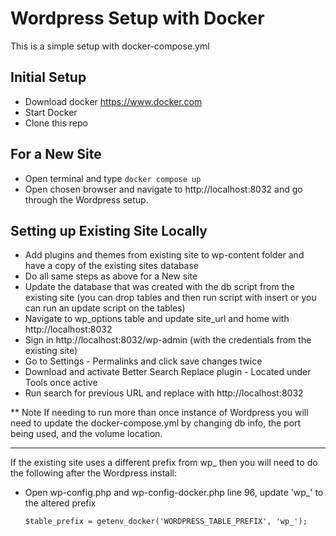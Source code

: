 # Wordpress Setup with Docker
This is a simple setup with docker-compose.yml

## Initial Setup
- Download docker https://www.docker.com 
- Start Docker
- Clone this repo

## For a New Site
- Open terminal and type `docker compose up`
- Open chosen browser and navigate to 
http://localhost:8032 and go through the Wordpress setup.

## Setting up Existing Site Locally
- Add plugins and themes from existing site to wp-content folder and have a copy of the existing sites database
- Do all same steps as above for a New site
- Update the database that was created with the db script from the existing site (you can drop tables and then run script with insert or you can run an update script on the tables)
- Navigate to wp_options table and update site_url and home with http://localhost:8032
- Sign in http://localhost:8032/wp-admin (with the credentials from the existing site)
- Go to Settings - Permalinks and click save changes twice
- Download and activate Better Search Replace plugin - Located under Tools once active
- Run search for previous URL and replace with http://localhost:8032

** Note If needing to run more than once instance of Wordpress you will need to update the docker-compose.yml by changing db info, the port being used, and the volume location.

***
If the existing site uses a different prefix from wp_ then you will need to do the following after the Wordpress install:
- Open wp-config.php and wp-config-docker.php line 96, update 'wp_' to the altered prefix

  `$table_prefix = getenv_docker('WORDPRESS_TABLE_PREFIX', 'wp_');`